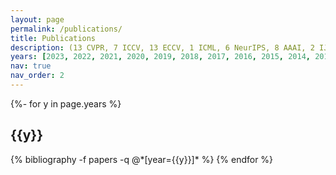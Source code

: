 ```yaml
---
layout: page
permalink: /publications/
title: Publications
description: (13 CVPR, 7 ICCV, 13 ECCV, 1 ICML, 6 NeurIPS, 8 AAAI, 2 IJCAI, 2 ACM MM; 6 TPAMI, 5 IJCV, 8 PR, 2 TIP, 1 TNNLS, 1 AI) # publications by categories in reversed chronological order. generated by jekyll-scholar.
years: [2023, 2022, 2021, 2020, 2019, 2018, 2017, 2016, 2015, 2014, 2013, 2012]
nav: true
nav_order: 2
---
```

<!-- _pages/publications.md -->
<div class="publications">

{%- for y in page.years %}
  <h2 class="year">{{y}}</h2>
  {% bibliography -f papers -q @*[year={{y}}]* %}
{% endfor %}

</div>
